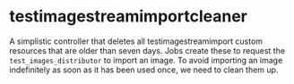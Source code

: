 # testimagestreamimportcleaner

A simplistic controller that deletes all testimagestreamimport custom resources
that are older than seven days. Jobs create these to request the `test_images_distributor`
to import an image. To avoid importing an image indefinitely as soon as it has been used
once, we need to clean them up.
